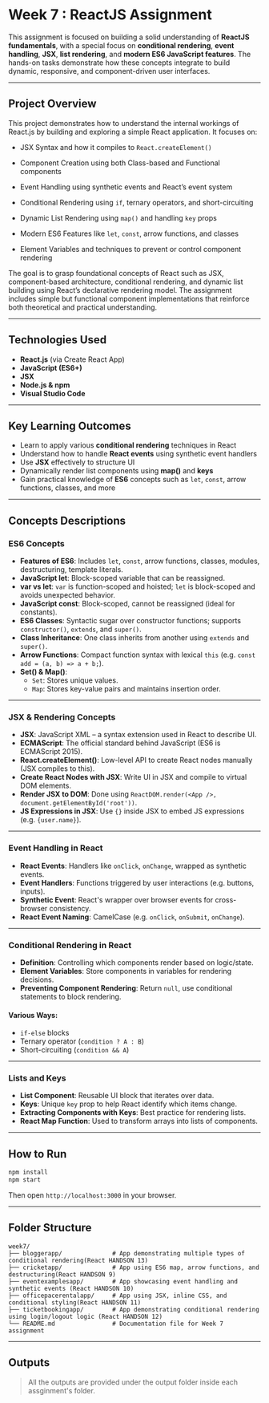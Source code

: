 # Week 7 : ReactJS Assignment

This assignment is focused on building a solid understanding of **ReactJS fundamentals**, with a special focus on **conditional rendering**, **event handling**, **JSX**, **list rendering**, and **modern ES6 JavaScript features**. The hands-on tasks demonstrate how these concepts integrate to build dynamic, responsive, and component-driven user interfaces.
 

 ---
  ## Project Overview
  This project demonstrates how to understand the internal workings of React.js by building and exploring a simple React application. It focuses on:

- JSX Syntax and how it compiles to `React.createElement()`

- Component Creation using both Class-based and Functional components

- Event Handling using synthetic events and React’s event system

- Conditional Rendering using `if`, ternary operators, and short-circuiting

- Dynamic List Rendering using `map()` and handling `key` props

- Modern ES6 Features like `let`, `const`, arrow functions, and classes

- Element Variables and techniques to prevent or control component rendering

The goal is to grasp foundational concepts of React such as JSX, component-based architecture, conditional rendering, and dynamic list building using React’s declarative rendering model. The assignment includes simple but functional component implementations that reinforce both theoretical and practical understanding.

---

## Technologies Used
- **React.js** (via Create React App)
- **JavaScript (ES6+)**
- **JSX**
- **Node.js & npm**
- **Visual Studio Code**

---

##  Key Learning Outcomes

- Learn to apply various **conditional rendering** techniques in React
- Understand how to handle **React events** using synthetic event handlers
- Use **JSX** effectively to structure UI
- Dynamically render list components using **map()** and **keys**
- Gain practical knowledge of **ES6** concepts such as `let`, `const`, arrow functions, classes, and more

---

## Concepts Descriptions

###  ES6 Concepts

- **Features of ES6**: Includes `let`, `const`, arrow functions, classes, modules, destructuring, template literals.
- **JavaScript let**: Block-scoped variable that can be reassigned.
- **var vs let**: `var` is function-scoped and hoisted; `let` is block-scoped and avoids unexpected behavior.
- **JavaScript const**: Block-scoped, cannot be reassigned (ideal for constants).
- **ES6 Classes**: Syntactic sugar over constructor functions; supports `constructor()`, `extends`, and `super()`.
- **Class Inheritance**: One class inherits from another using `extends` and `super()`.
- **Arrow Functions**: Compact function syntax with lexical `this` (e.g. `const add = (a, b) => a + b;`).
- **Set() & Map()**:
  - `Set`: Stores unique values.
  - `Map`: Stores key-value pairs and maintains insertion order.

---

###  JSX & Rendering Concepts

- **JSX**: JavaScript XML – a syntax extension used in React to describe UI.
- **ECMAScript**: The official standard behind JavaScript (ES6 is ECMAScript 2015).
- **React.createElement()**: Low-level API to create React nodes manually (JSX compiles to this).
- **Create React Nodes with JSX**: Write UI in JSX and compile to virtual DOM elements.
- **Render JSX to DOM**: Done using `ReactDOM.render(<App />, document.getElementById('root'))`.
- **JS Expressions in JSX**: Use `{}` inside JSX to embed JS expressions (e.g. `{user.name}`).

---

###  Event Handling in React

- **React Events**: Handlers like `onClick`, `onChange`, wrapped as synthetic events.
- **Event Handlers**: Functions triggered by user interactions (e.g. buttons, inputs).
- **Synthetic Event**: React's wrapper over browser events for cross-browser consistency.
- **React Event Naming**: CamelCase (e.g. `onClick`, `onSubmit`, `onChange`).

---

###  Conditional Rendering in React

- **Definition**: Controlling which components render based on logic/state.
- **Element Variables**: Store components in variables for rendering decisions.
- **Preventing Component Rendering**: Return `null`, use conditional statements to block rendering.

####  Various Ways:
- `if-else` blocks
- Ternary operator (`condition ? A : B`)
- Short-circuiting (`condition && A`)

---

###  Lists and Keys

- **List Component**: Reusable UI block that iterates over data.
- **Keys**: Unique `key` prop to help React identify which items change.
- **Extracting Components with Keys**: Best practice for rendering lists.
- **React Map Function**: Used to transform arrays into lists of components.

---

##  How to Run

```bash
npm install
npm start
```
Then open `http://localhost:3000` in your browser.

---

## Folder Structure

```
week7/
├── bloggerapp/              # App demonstrating multiple types of conditional rendering(React HANDSON 13)
├── cricketapp/              # App using ES6 map, arrow functions, and destructuring(React HANDSON 9)
├── eventexamplesapp/        # App showcasing event handling and synthetic events (React HANDSON 10)
├── officepacerentalapp/     # App using JSX, inline CSS, and conditional styling(React HANDSON 11)
├── ticketbookingapp/        # App demonstrating conditional rendering using login/logout logic (React HANDSON 12)
└── README.md                # Documentation file for Week 7 assignment
```

---
## Outputs 
> All the outputs are provided under the output folder inside each assginment's folder.